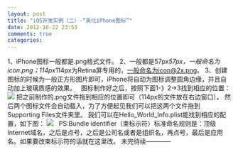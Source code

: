 ```yaml
---
layout: post
title: "iOS开发实例（二）-“美化iPhone图标”"
date: 2012-10-22 23:53
comments: true
categories: 
---
```


1、iPhone图标一般都是.png格式文件。 2、一般都是57px*57px，一般命名为icon.png；114px*114px为Retina屏专用的，一般命名为icon@2x.png。 3、创建图标的时候为一般正方形图片即可，iPhone将自动为图标调整圆角边缘，并且自动加上玻璃质感的效果。   图标制作好之后，按照下面1-》2->3找到相应的位置： ![](http://m1.img.libdd.com/farm5/2012/1022/23/81BA7EC20DDB67C06793B4602D536F409E313CB6052A9_800_524.jpg) 把之前制作的.png文件拖到相应的位置即可（114px的文件放在右边窗口）。 然后两个图标文件会自动载入，为了方便起见我们可以把这两个文件拖到Supporting Files文件夹里。 我们可以在Hello_World_Info.plist能找到相应的配置，如下图： ![](http://m1.img.libdd.com/farm5/2012/1022/23/B8658349A69C43F4D5277505CED658B93A011192B8E30_800_383.jpg)   PS:Bundle identifier（束标示符）标准命名规则是：顶级Internet域名，之后是点号，之后是公司名或者是组织名，再点号，最后是应用名。如果要改束标示符的话就在这里改。 未完待续————
